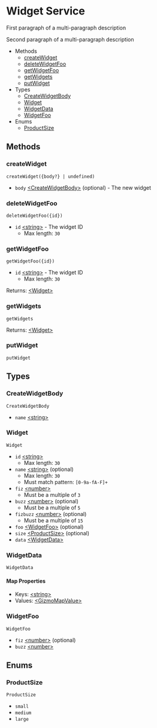 <!--
This code was generated by @basketry/typescript-docs@{{version}}

Changes to this file may cause incorrect behavior and will be lost if
the code is regenerated.

To make changes to the contents of this file:
1. Edit source/path.ext
2. Run the Basketry CLI

About Basketry: https://basketry.io
About @basketry/typescript-docs: https://github.com/basketry/typescript-docs#readme
--->

# Widget Service

First paragraph of a multi-paragraph description

Second paragraph of a multi-paragraph description

- Methods
  - [createWidget](#createwidget)
  - [deleteWidgetFoo](#deletewidgetfoo)
  - [getWidgetFoo](#getwidgetfoo)
  - [getWidgets](#getwidgets)
  - [putWidget](#putwidget)
- Types
  - [CreateWidgetBody](#createwidgetbody)
  - [Widget](#widget)
  - [WidgetData](#widgetdata)
  - [WidgetFoo](#widgetfoo)
- Enums
  - [ProductSize](#productsize)

## Methods

### createWidget

`createWidget({body?} | undefined)`

- `body` [&lt;CreateWidgetBody&gt;](#createwidgetbody) (optional) - The new widget

### deleteWidgetFoo

`deleteWidgetFoo({id})`

- `id` [&lt;string&gt;](https://developer.mozilla.org/en-US/docs/Web/JavaScript/Data_structures#string_type) - The widget ID
  - Max length: `30`

### getWidgetFoo

`getWidgetFoo({id})`

- `id` [&lt;string&gt;](https://developer.mozilla.org/en-US/docs/Web/JavaScript/Data_structures#string_type) - The widget ID
  - Max length: `30`

Returns: [&lt;Widget&gt;](#widget)

### getWidgets

`getWidgets`

Returns: [&lt;Widget&gt;](#widget)

### putWidget

`putWidget`

## Types

### CreateWidgetBody

`CreateWidgetBody`

- `name` [&lt;string&gt;](https://developer.mozilla.org/en-US/docs/Web/JavaScript/Data_structures#string_type)

### Widget

`Widget`

- `id` [&lt;string&gt;](https://developer.mozilla.org/en-US/docs/Web/JavaScript/Data_structures#string_type)
  - Max length: `30`
- `name` [&lt;string&gt;](https://developer.mozilla.org/en-US/docs/Web/JavaScript/Data_structures#string_type) (optional)
  - Max length: `30`
  - Must match pattern: `[0-9a-fA-F]+`
- `fiz` [&lt;number&gt;](https://developer.mozilla.org/en-US/docs/Web/JavaScript/Data_structures#number_type)
  - Must be a multiple of `3`
- `buzz` [&lt;number&gt;](https://developer.mozilla.org/en-US/docs/Web/JavaScript/Data_structures#number_type) (optional)
  - Must be a multiple of `5`
- `fizbuzz` [&lt;number&gt;](https://developer.mozilla.org/en-US/docs/Web/JavaScript/Data_structures#number_type) (optional)
  - Must be a multiple of `15`
- `foo` [&lt;WidgetFoo&gt;](#widgetfoo) (optional)
- `size` [&lt;ProductSize&gt;](#productsize) (optional)
- `data` [&lt;WidgetData&gt;](#widgetdata)

### WidgetData

`WidgetData`

#### Map Properties

- Keys: [&lt;string&gt;](https://developer.mozilla.org/en-US/docs/Web/JavaScript/Data_structures#string_type)
- Values: [&lt;GizmoMapValue&gt;](#gizmomapvalue)

### WidgetFoo

`WidgetFoo`

- `fiz` [&lt;number&gt;](https://developer.mozilla.org/en-US/docs/Web/JavaScript/Data_structures#number_type) (optional)
- `buzz` [&lt;number&gt;](https://developer.mozilla.org/en-US/docs/Web/JavaScript/Data_structures#number_type)

## Enums

### ProductSize

`ProductSize`

- `small`
- `medium`
- `large`

